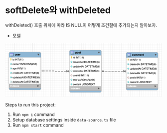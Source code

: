 # softDelete와 withDeleted

withDeleted() 호출 위치에 따라 IS NULL이 어떻게 조건절에 추가되는지 알아보자.

* 모델

![](./resource/model.png)

Steps to run this project:

1. Run `npm i` command
2. Setup database settings inside `data-source.ts` file
3. Run `npm start` command
